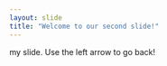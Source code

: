 ```yaml
---
layout: slide
title: "Welcome to our second slide!"
---
```

my slide.
Use the left arrow to go back!
